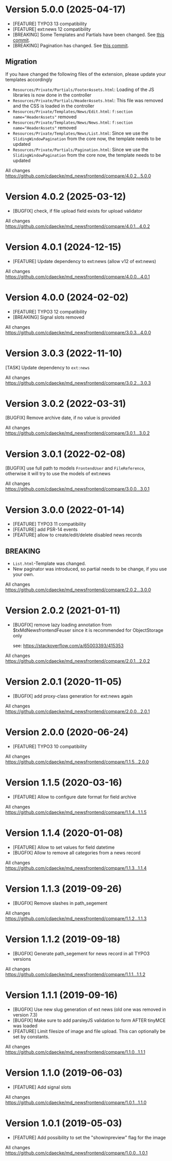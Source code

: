 # Version 5.0.0 (2025-04-17)
- [FEATURE] TYPO3 13 compatibility
- [FEATURE] ext:news 12 compatibility
- [BREAKING] Some Templates and Partials have been changed. See [this commit](https://github.com/cdaecke/md_newsfrontend/commit/069a2ab).
- [BREAKING] Pagination has changed. See [this commit](https://github.com/cdaecke/md_newsfrontend/commit/91a1dd5).

## Migration
If you have changed the following files of the extension, please update your templates accordingly
- `Resources/Private/Partials/FooterAssets.html`: Loading of the JS libraries is now done in the controller
- `Resources/Private/Partials/HeaderAssets.html`: This file was removed and the CSS is loaded in the controller
- `Resources/Private/Templates/News/Edit.html`: `f:section name="HeaderAssets"` removed
- `Resources/Private/Templates/News/News.html`: `f:section name="HeaderAssets"` removed
- `Resources/Private/Templates/News/List.html`: Since we use the `SlidingWindowPagination` from the core now, the template needs to be updated
- `Resources/Private/Partials/Pagination.html`: Since we use the `SlidingWindowPagination` from the core now, the template needs to be updated

All changes
https://github.com/cdaecke/md_newsfrontend/compare/4.0.2...5.0.0

# Version 4.0.2 (2025-03-12)
- [BUGFIX] check, if file upload field exists for upload validator

All changes
https://github.com/cdaecke/md_newsfrontend/compare/4.0.1...4.0.2

# Version 4.0.1 (2024-12-15)
- [FEATURE] Update dependency to ext:news (allow v12 of ext:news)

All changes
https://github.com/cdaecke/md_newsfrontend/compare/4.0.0...4.0.1

# Version 4.0.0 (2024-02-02)
- [FEATURE] TYPO3 12 compatibility
- [BREAKING] Signal slots removed

All changes
https://github.com/cdaecke/md_newsfrontend/compare/3.0.3...4.0.0

# Version 3.0.3 (2022-11-10)
[TASK] Update dependency to `ext:news`

All changes
https://github.com/cdaecke/md_newsfrontend/compare/3.0.2...3.0.3

# Version 3.0.2 (2022-03-31)
[BUGFIX] Remove archive date, if no value is provided

All changes
https://github.com/cdaecke/md_newsfrontend/compare/3.0.1...3.0.2

# Version 3.0.1 (2022-02-08)
[BUGFIX] use full path to models `FrontendUser` and `FileReference`, otherwise it will try to use the models of ext:news

All changes
https://github.com/cdaecke/md_newsfrontend/compare/3.0.0...3.0.1

# Version 3.0.0 (2022-01-14)
- [FEATURE] TYPO3 11 compatibility
- [FEATURE] add PSR-14 events
- [FEATURE] allow to create/edit/delete disabled news records

## BREAKING
- `List.html`-Template was changed.
- New paginator was introduced, so partial needs to be change, if you use your own.

All changes
https://github.com/cdaecke/md_newsfrontend/compare/2.0.2...3.0.0

# Version 2.0.2 (2021-01-11)
- [BUGFIX] remove lazy loading annotation from $txMdNewsfrontendFeuser since it is recommended for ObjectStorage only

    see: https://stackoverflow.com/a/65003393/415353

All changes
https://github.com/cdaecke/md_newsfrontend/compare/2.0.1...2.0.2

# Version 2.0.1 (2020-11-05)
- [BUGFIX] add proxy-class generation for ext:news again

All changes
https://github.com/cdaecke/md_newsfrontend/compare/2.0.0...2.0.1

# Version 2.0.0 (2020-06-24)
- [FEATURE] TYPO3 10 compatibility

All changes
https://github.com/cdaecke/md_newsfrontend/compare/1.1.5...2.0.0

# Version 1.1.5 (2020-03-16)
- [FEATURE] Allow to configure date format for field archive

All changes
https://github.com/cdaecke/md_newsfrontend/compare/1.1.4...1.1.5

# Version 1.1.4 (2020-01-08)
- [FEATURE] Allow to set values for field datetime
- [BUGFIX] Allow to remove all categories from a news record

All changes
https://github.com/cdaecke/md_newsfrontend/compare/1.1.3...1.1.4

# Version 1.1.3 (2019-09-26)
- [BUGFIX] Remove slashes in path_segement

All changes
https://github.com/cdaecke/md_newsfrontend/compare/1.1.2...1.1.3

# Version 1.1.2 (2019-09-18)
- [BUGFIX] Generate path_segement for news record in all TYPO3 versions

All changes
https://github.com/cdaecke/md_newsfrontend/compare/1.1.1...1.1.2

# Version 1.1.1 (2019-09-16)
- [BUGFIX] Use new slug generation of ext news (old one was removed in version 7.3)
- [BUGFIX] Make sure to add parsleyJS validation to form AFTER tinyMCE was loaded
- [FEATURE] Limit filesize of image and file upload. This can optionally be set by constants.

All changes
https://github.com/cdaecke/md_newsfrontend/compare/1.1.0...1.1.1

# Version 1.1.0 (2019-06-03)
- [FEATURE] Add signal slots

All changes
https://github.com/cdaecke/md_newsfrontend/compare/1.0.1...1.1.0

# Version 1.0.1 (2019-05-03)
- [FEATURE] Add possibility to set the "showinpreview" flag for the image

All changes
https://github.com/cdaecke/md_newsfrontend/compare/1.0.0...1.0.1
